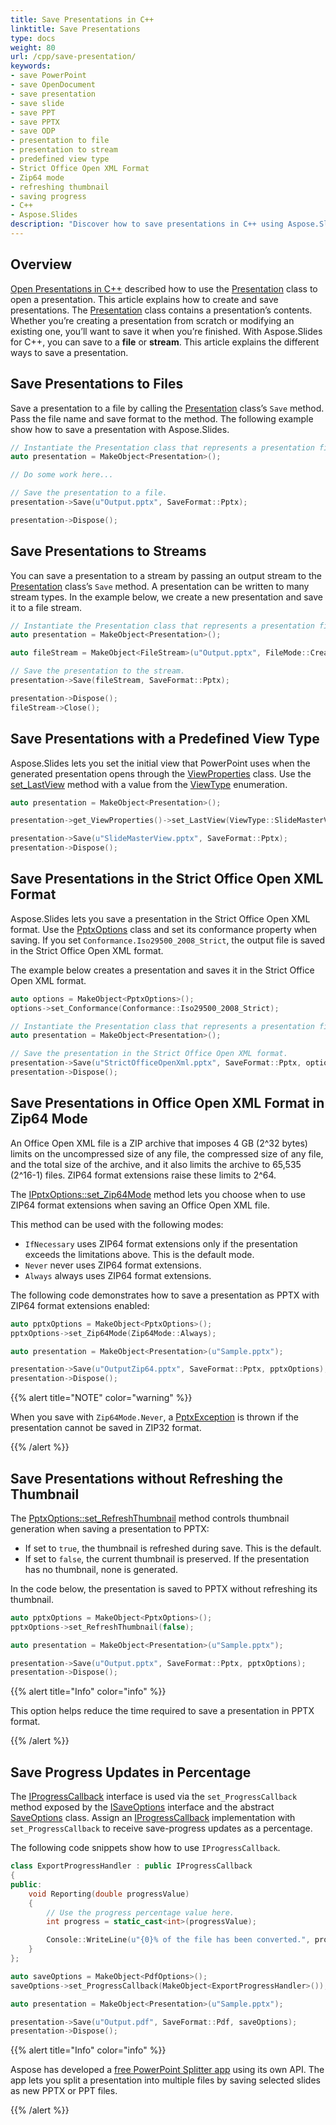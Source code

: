 ```yaml
---
title: Save Presentations in C++
linktitle: Save Presentations
type: docs
weight: 80
url: /cpp/save-presentation/
keywords:
- save PowerPoint
- save OpenDocument
- save presentation
- save slide
- save PPT
- save PPTX
- save ODP
- presentation to file
- presentation to stream
- predefined view type
- Strict Office Open XML Format
- Zip64 mode
- refreshing thumbnail
- saving progress
- C++
- Aspose.Slides
description: "Discover how to save presentations in C++ using Aspose.Slides—export to PowerPoint or OpenDocument while retaining layouts, fonts and effects."
---
```


## **Overview**

[Open Presentations in C++](/slides/cpp/open-presentation/) described how to use the [Presentation](https://reference.aspose.com/slides/cpp/aspose.slides/presentation/) class to open a presentation. This article explains how to create and save presentations. The [Presentation](https://reference.aspose.com/slides/cpp/aspose.slides/presentation/) class contains a presentation’s contents. Whether you’re creating a presentation from scratch or modifying an existing one, you’ll want to save it when you’re finished. With Aspose.Slides for C++, you can save to a **file** or **stream**. This article explains the different ways to save a presentation.

## **Save Presentations to Files**

Save a presentation to a file by calling the [Presentation](https://reference.aspose.com/slides/cpp/aspose.slides/presentation/) class’s `Save` method. Pass the file name and save format to the method. The following example show how to save a presentation with Aspose.Slides.

```cpp
// Instantiate the Presentation class that represents a presentation file.
auto presentation = MakeObject<Presentation>();

// Do some work here...

// Save the presentation to a file.
presentation->Save(u"Output.pptx", SaveFormat::Pptx);

presentation->Dispose();
```

## **Save Presentations to Streams**

You can save a presentation to a stream by passing an output stream to the [Presentation](https://reference.aspose.com/slides/cpp/aspose.slides/presentation/) class’s `Save` method. A presentation can be written to many stream types. In the example below, we create a new presentation and save it to a file stream.

```cpp
// Instantiate the Presentation class that represents a presentation file.
auto presentation = MakeObject<Presentation>();

auto fileStream = MakeObject<FileStream>(u"Output.pptx", FileMode::Create);

// Save the presentation to the stream.
presentation->Save(fileStream, SaveFormat::Pptx);

presentation->Dispose();
fileStream->Close();
```

## **Save Presentations with a Predefined View Type**

Aspose.Slides lets you set the initial view that PowerPoint uses when the generated presentation opens through the [ViewProperties](https://reference.aspose.com/slides/cpp/aspose.slides/viewproperties/) class. Use the [set_LastView](https://reference.aspose.com/slides/cpp/aspose.slides/viewproperties/set_lastview/) method with a value from the [ViewType](https://reference.aspose.com/slides/cpp/aspose.slides/viewtype/) enumeration.

```cpp
auto presentation = MakeObject<Presentation>();

presentation->get_ViewProperties()->set_LastView(ViewType::SlideMasterView);

presentation->Save(u"SlideMasterView.pptx", SaveFormat::Pptx);
presentation->Dispose();
```

## **Save Presentations in the Strict Office Open XML Format**

Aspose.Slides lets you save a presentation in the Strict Office Open XML format. Use the [PptxOptions](https://reference.aspose.com/slides/cpp/aspose.slides.export/pptxoptions/) class and set its conformance property when saving. If you set `Conformance.Iso29500_2008_Strict`, the output file is saved in the Strict Office Open XML format.

The example below creates a presentation and saves it in the Strict Office Open XML format.

```cpp
auto options = MakeObject<PptxOptions>();
options->set_Conformance(Conformance::Iso29500_2008_Strict);

// Instantiate the Presentation class that represents a presentation file.
auto presentation = MakeObject<Presentation>();

// Save the presentation in the Strict Office Open XML format.
presentation->Save(u"StrictOfficeOpenXml.pptx", SaveFormat::Pptx, options);
presentation->Dispose();
```

## **Save Presentations in Office Open XML Format in Zip64 Mode**

An Office Open XML file is a ZIP archive that imposes 4 GB (2^32 bytes) limits on the uncompressed size of any file, the compressed size of any file, and the total size of the archive, and it also limits the archive to 65,535 (2^16-1) files. ZIP64 format extensions raise these limits to 2^64.

The [IPptxOptions::set_Zip64Mode](https://reference.aspose.com/slides/cpp/aspose.slides.export/ipptxoptions/set_zip64mode/) method lets you choose when to use ZIP64 format extensions when saving an Office Open XML file.

This method can be used with the following modes:

- `IfNecessary` uses ZIP64 format extensions only if the presentation exceeds the limitations above. This is the default mode.
- `Never` never uses ZIP64 format extensions.
- `Always` always uses ZIP64 format extensions.

The following code demonstrates how to save a presentation as PPTX with ZIP64 format extensions enabled:

```cpp
auto pptxOptions = MakeObject<PptxOptions>();
pptxOptions->set_Zip64Mode(Zip64Mode::Always);

auto presentation = MakeObject<Presentation>(u"Sample.pptx");

presentation->Save(u"OutputZip64.pptx", SaveFormat::Pptx, pptxOptions);
presentation->Dispose();
```

{{% alert title="NOTE" color="warning" %}}

When you save with `Zip64Mode.Never`, a [PptxException](https://reference.aspose.com/slides/cpp/aspose.slides/pptxexception/) is thrown if the presentation cannot be saved in ZIP32 format.

{{% /alert %}}

## **Save Presentations without Refreshing the Thumbnail**

The [PptxOptions::set_RefreshThumbnail](https://reference.aspose.com/slides/cpp/aspose.slides.export/pptxoptions/set_refreshthumbnail/) method controls thumbnail generation when saving a presentation to PPTX:

- If set to `true`, the thumbnail is refreshed during save. This is the default.
- If set to `false`, the current thumbnail is preserved. If the presentation has no thumbnail, none is generated.

In the code below, the presentation is saved to PPTX without refreshing its thumbnail.

```cpp
auto pptxOptions = MakeObject<PptxOptions>();
pptxOptions->set_RefreshThumbnail(false);

auto presentation = MakeObject<Presentation>(u"Sample.pptx");

presentation->Save(u"Output.pptx", SaveFormat::Pptx, pptxOptions);
presentation->Dispose();
```

{{% alert title="Info" color="info" %}}

This option helps reduce the time required to save a presentation in PPTX format.

{{% /alert %}}

## **Save Progress Updates in Percentage**

The [IProgressCallback](https://reference.aspose.com/slides/cpp/aspose.slides/iprogresscallback/) interface is used via the `set_ProgressCallback` method exposed by the [ISaveOptions](https://reference.aspose.com/slides/cpp/aspose.slides.export/isaveoptions/) interface and the abstract [SaveOptions](https://reference.aspose.com/slides/cpp/aspose.slides.export/saveoptions/) class. Assign an [IProgressCallback](https://reference.aspose.com/slides/cpp/aspose.slides/iprogresscallback/) implementation with `set_ProgressCallback` to receive save-progress updates as a percentage.

The following code snippets show how to use `IProgressCallback`.

```cpp
class ExportProgressHandler : public IProgressCallback
{
public:
    void Reporting(double progressValue)
    {
        // Use the progress percentage value here.
        int progress = static_cast<int>(progressValue);

        Console::WriteLine(u"{0}% of the file has been converted.", progress);
    }
};
```
```cpp
auto saveOptions = MakeObject<PdfOptions>();
saveOptions->set_ProgressCallback(MakeObject<ExportProgressHandler>());

auto presentation = MakeObject<Presentation>(u"Sample.pptx");

presentation->Save(u"Output.pdf", SaveFormat::Pdf, saveOptions);
presentation->Dispose();
```

{{% alert title="Info" color="info" %}}

Aspose has developed a [free PowerPoint Splitter app](https://products.aspose.app/slides/splitter) using its own API. The app lets you split a presentation into multiple files by saving selected slides as new PPTX or PPT files.

{{% /alert %}}
